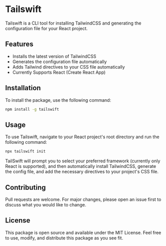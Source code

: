 # Tailswift

Tailswift is a CLI tool for installing TailwindCSS and generating the configuration file for your React project.

## Features
- Installs the latest version of TailwindCSS
- Generates the configuration file automatically
- Adds Tailwind directives to your CSS file automatically
- Currently Supports React (Create React App)

## Installation
To install the package, use the following command:

```sh
npm install -g tailswift
```

## Usage
To use Tailswift, navigate to your React project's root directory and run the following command:

```sh
npx tailswift init
```

TailSwift will prompt you to select your preferred framework (currently only React is supported), and then automatically install TailwindCSS, generate the config file, and add the necessary directives to your project's CSS file.


## Contributing
Pull requests are welcome. For major changes, please open an issue first to discuss what you would like to change.

## License
This package is open source and available under the MIT License. Feel free to use, modify, and distribute this package as you see fit.